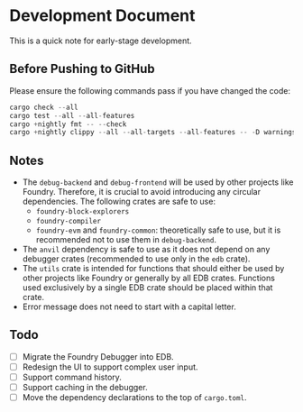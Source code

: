 # Development Document

This is a quick note for early-stage development.

## Before Pushing to GitHub

Please ensure the following commands pass if you have changed the code:

```rust
cargo check --all
cargo test --all --all-features
cargo +nightly fmt -- --check
cargo +nightly clippy --all --all-targets --all-features -- -D warnings
```

## Notes

+ The `debug-backend` and `debug-frontend` will be used by other projects like Foundry. Therefore, it is crucial to avoid introducing any circular dependencies. The following crates are safe to use:
    + `foundry-block-explorers`
    + `foundry-compiler`
    + `foundry-evm` and `foundry-common`: theoretically safe to use, but it is recommended not to use them in `debug-backend`.
+ The `anvil` dependency is safe to use as it does not depend on any debugger crates (recommended to use only in the `edb` crate).
+ The `utils` crate is intended for functions that should either be used by other projects like Foundry or generally by all EDB crates. Functions used exclusively by a single EDB crate should be placed within that crate.
+ Error message does not need to start with a capital letter.

## Todo

+ [ ] Migrate the Foundry Debugger into EDB.
+ [ ] Redesign the UI to support complex user input.
+ [ ] Support command history.
+ [ ] Support caching in the debugger.
+ [ ] Move the dependency declarations to the top of `cargo.toml`.